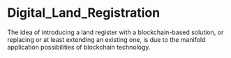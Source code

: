 # Digital_Land_Registration
The idea of introducing a land register with a blockchain-based solution, or replacing or at least extending  an  existing  one,  is  due  to  the  manifold  application  possibilities  of  blockchain technology.
